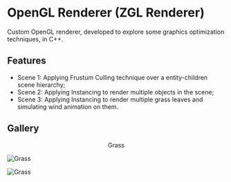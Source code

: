 # OpenGL Renderer (ZGL Renderer)

Custom OpenGL renderer, developed to explore some graphics optimization techniques, in C++.

## Features

- Scene 1: Applying Frustum Culling technique over a entity-children scene hierarchy;
- Scene 2: Applying Instancing to render multiple objects in the scene;
- Scene 3: Applying Instancing to render multiple grass leaves and simulating wind animation on them.

## Gallery

<p align="center">Grass</p>

![Grass](./Media/grass_anim_1.gif)

![Grass](./Media/grass_anim_2.gif)
